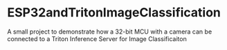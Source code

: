 # ESP32andTritonImageClassification
A small project to demonstrate how a 32-bit MCU with a camera can be connected to a Triton Inference Server for Image Classificaiton

